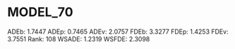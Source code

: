 # MODEL_70

ADEb: 1.7447
ADEp: 0.7465
ADEv: 2.0757
FDEb: 3.3277
FDEp: 1.4253
FDEv: 3.7551
Rank: 108
WSADE: 1.2319
WSFDE: 2.3098